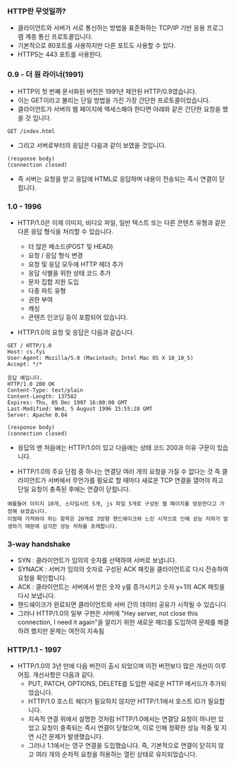 ### HTTP란 무엇일까?
- 클라이언트와 서버가 서로 통신하는 방법을 표준화하는 TCP/IP 기반 응용 프로그램 계층 통신 프로토콜입니다.
- 기본적으로 80포트를 사용하지만 다른 포트도 사용할 수 있다.
- HTTPS는 443 포트를 사용한다.

### 0.9 - 더 원 라이너(1991)
- HTTP의 첫 번째 문서화된 버전은 1991년 제안된 HTTP/0.9였습니다. 
- 이는 GET이라고 불리는 단일 방법을 가진 가장 간단한 프로토콜이었습니다. 
- 클라이언트가 서버의 웹 페이지에 엑세스해야 한다면 아래와 같은 간단한 요청을 했을 것 입니다.
```
GET /index.html
```
- 그리고 서버로부터의 응답은 다음과 같이 보였을 것입니다.
```
(response body)
(connection closed)
```
- 즉 서버는 요청을 받고 응답에 HTML로 응답하며 내용이 전송되는 즉시 연결이 닫힙니다.

### 1.0 - 1996
- HTTP/1.0은 이제 이미지, 비디오 파일, 일반 텍스트 또는 다른 콘텐츠 유형과 같은 다른 응답 형식을 처리할 수 있습니다.
    - 더 많은 메소드(POST 및 HEAD)
    - 요청 / 응답 형식 변경
    - 요청 및 응답 모두에 HTTP 헤더 추가
    - 응답 식별을 위한 상태 코드 추가
    - 문자 집합 지원 도입
    - 다중 파트 유형
    - 권한 부여
    - 캐싱
    - 콘텐츠 인코딩 등이 포함되어 있습니다.

- HTTP/1.0의 요청 및 응답은 다음과 같습니다.
```
GET / HTTP/1.0
Host: cs.fyi
User-Agent: Mozilla/5.0 (Macintosh; Intel Mac OS X 10_10_5)
Accept: */*
```
```
응답 예입니다.
HTTP/1.0 200 OK 
Content-Type: text/plain
Content-Length: 137582
Expires: Thu, 05 Dec 1997 16:00:00 GMT
Last-Modified: Wed, 5 August 1996 15:55:28 GMT
Server: Apache 0.84

(response body)
(connection closed)
```
- 응답의 맨 처음에는 HTTP/1.0이 있고 다음에는 상태 코드 200과 이유 구문이 있습니다.

- HTTP/1.0의 주요 단점 중 하나는 연결당 여러 개의 요청을 가질 수 없다는 것
즉 클라이언트가 서버에서 무언가를 필요로 할 때마다 새로운 TCP 연결을 열어야 하고 단일 요청이 충족된 후에는 연결이 닫힙니다.
```
예를들어 이미지 10개, 스타일시트 5개, js 파일 5개로 구성된 웹 페이지를 방문한다고 가정해 보겠습니다.
이럴때 가져와야 하는 항목은 20개로 3방향 핸드쉐이크와 느린 시작으로 인해 성능 저하가 발생하기 때문에 심각한 성능 저하를 초래합니다.
```

### 3-way handshake
- SYN : 클라이언트가 임의의 숫자를 선택하여 서버로 보냅니다.
- SYNACK : 서버가 임의의 숫자로 구성된 ACK 패킷을 클라이언트로 다시 전송하여 요청을 확인합니다.
- ACK : 클라이언트는 서버에서 받은 숫자 y를 증가시키고 숫자 y+1의 ACK 패킷을 다시 보냅니다.
- 핸드쉐이크가 완료되면 클라이언트와 서버 간의 데이터 공유가 시작될 수 있습니다.
- 그러나 HTTP/1.0의 일부 구현은 서버에 "Hey server, not close this connection, I need it again"을 알리기 위한 새로운 헤더를 도입하여 문제를 해결하려 했지만 문제는 여전히 지속됨

### HTTP/1.1 - 1997
- HTTP/1.0의 3년 만에 다음 버전이 출시 되었으며 이전 버전보다 많은 개선이 이루어짐. 개선사항은 다음과 같다.
    - PUT, PATCH, OPTIONS, DELETE를 도입한 새로운 HTTP 메서드가 추가되었습니다.
    - HTTP/1.0 호스트 헤더가 필요하지 않지만 HTTP/1.1에서 호스트 ID가 필요합니다.
    - 지속적 연결 위에서 설명한 것처럼 HTTP/1.0에서는 연결당 요청이 하나만 있었고 요청이 충족되는 즉시 연결이 닫혔으며, 이로 인해 정확한 성능 적중 및 지연 시간 문제가 발생했습니다.
    - 그러나 1.1에서는 영구 연결을 도입했습니다. 즉, 기본적으로 연결이 닫히지 않고 여러 개의 순차적 요청을 허용하는 열린 상태로 유지되었습니다. 

